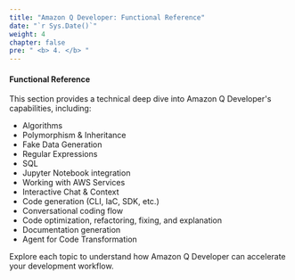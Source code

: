 ```yaml
---
title: "Amazon Q Developer: Functional Reference"
date: "`r Sys.Date()`"
weight: 4
chapter: false
pre: " <b> 4. </b> "
---
```


#### Functional Reference

This section provides a technical deep dive into Amazon Q Developer's capabilities, including:

- Algorithms
- Polymorphism & Inheritance
- Fake Data Generation
- Regular Expressions
- SQL
- Jupyter Notebook integration
- Working with AWS Services
- Interactive Chat & Context
- Code generation (CLI, IaC, SDK, etc.)
- Conversational coding flow
- Code optimization, refactoring, fixing, and explanation
- Documentation generation
- Agent for Code Transformation

Explore each topic to understand how Amazon Q Developer can accelerate your development workflow.
